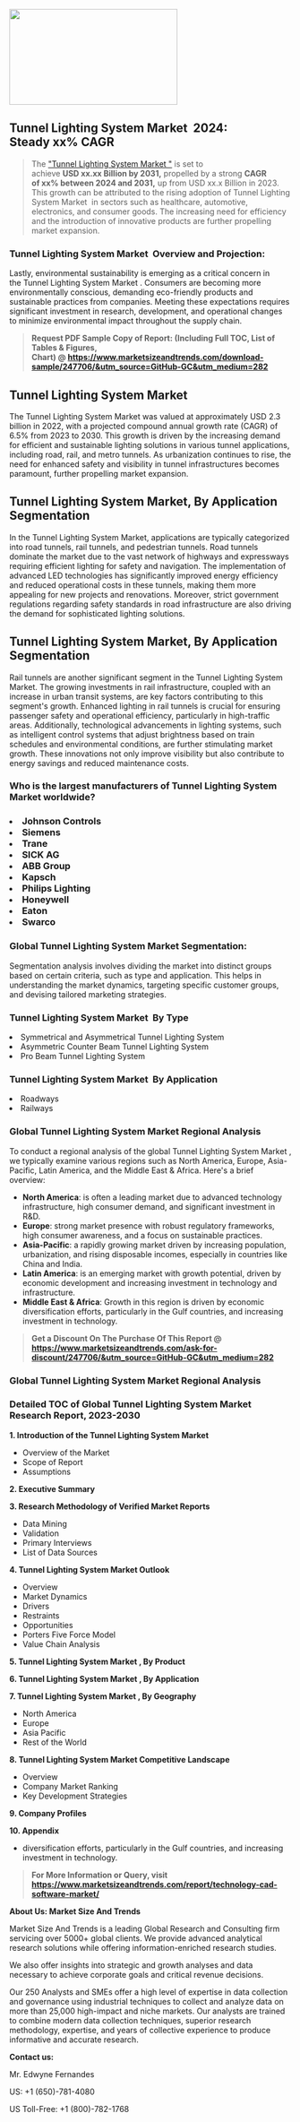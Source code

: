 <p><img class="alignnone size-medium wp-image-20088" src="https://ffe5etoiles.com/wp-content/uploads/2024/12/MST1-300x171.png" alt="" width="300" height="171" /></p><h2 id="ember46" class="ember-view reader-text-block__heading-2">Tunnel Lighting System Market &nbsp;2024: Steady&nbsp;xx% CAGR</h2><blockquote id="ember47" class="ember-view reader-text-block__blockquote">The&nbsp;<a class="app-aware-link " href="https://www.marketsizeandtrends.com/download-sample/247706/&utm_source=GitHub-GC&utm_medium=282" target="_blank" data-test-app-aware-link="">"Tunnel Lighting System Market "</a>&nbsp;is set to achieve&nbsp;<strong>USD&nbsp;xx.xx&nbsp;Billion by 2031,</strong>&nbsp;propelled by a strong&nbsp;<strong>CAGR of&nbsp;xx% between 2024 and 2031,</strong>&nbsp;up from USD xx.x Billion in 2023. This growth can be attributed to the rising adoption of&nbsp;Tunnel Lighting System Market &nbsp;in sectors such as healthcare, automotive, electronics, and consumer goods. The increasing need for efficiency and the introduction of innovative products are further propelling market expansion.</blockquote><h3 id="ember48" class="ember-view reader-text-block__heading-3">Tunnel Lighting System Market &nbsp;Overview and Projection:</h3><p id="ember49" class="ember-view reader-text-block__paragraph">Lastly, environmental sustainability is emerging as a critical concern in the&nbsp;Tunnel Lighting System Market . Consumers are becoming more environmentally conscious, demanding eco-friendly products and sustainable practices from companies. Meeting these expectations requires significant investment in research, development, and operational changes to minimize environmental impact throughout the supply chain.</p><blockquote id="ember50" class="ember-view reader-text-block__blockquote"><strong>Request PDF Sample Copy of Report: (Including Full TOC, List of Tables &amp; Figures, Chart)&nbsp;@&nbsp;<strong><a href="https://www.marketsizeandtrends.com/download-sample/247706/&utm_source=GitHub-GC&utm_medium=282" target="_blank">https://www.marketsizeandtrends.com/download-sample/247706/&utm_source=GitHub-GC&utm_medium=282</a></strong></strong></blockquote><h3 class=""> <h2>Tunnel Lighting System Market</h2><p>The Tunnel Lighting System Market was valued at approximately USD 2.3 billion in 2022, with a projected compound annual growth rate (CAGR) of 6.5% from 2023 to 2030. This growth is driven by the increasing demand for efficient and sustainable lighting solutions in various tunnel applications, including road, rail, and metro tunnels. As urbanization continues to rise, the need for enhanced safety and visibility in tunnel infrastructures becomes paramount, further propelling market expansion.</p><h2>Tunnel Lighting System Market, By Application Segmentation</h2><p>In the Tunnel Lighting System Market, applications are typically categorized into road tunnels, rail tunnels, and pedestrian tunnels. Road tunnels dominate the market due to the vast network of highways and expressways requiring efficient lighting for safety and navigation. The implementation of advanced LED technologies has significantly improved energy efficiency and reduced operational costs in these tunnels, making them more appealing for new projects and renovations. Moreover, strict government regulations regarding safety standards in road infrastructure are also driving the demand for sophisticated lighting solutions.</p><h2>Tunnel Lighting System Market, By Application Segmentation</h2><p>Rail tunnels are another significant segment in the Tunnel Lighting System Market. The growing investments in rail infrastructure, coupled with an increase in urban transit systems, are key factors contributing to this segment's growth. Enhanced lighting in rail tunnels is crucial for ensuring passenger safety and operational efficiency, particularly in high-traffic areas. Additionally, technological advancements in lighting systems, such as intelligent control systems that adjust brightness based on train schedules and environmental conditions, are further stimulating market growth. These innovations not only improve visibility but also contribute to energy savings and reduced maintenance costs.</p></h3><h3 id="" class="">Who is the largest manufacturers of&nbsp;Tunnel Lighting System Market worldwide?</h3><h3 class=""></Li><Li>Johnson Controls</Li><Li> Siemens</Li><Li> Trane</Li><Li> SICK AG</Li><Li> ABB Group</Li><Li> Kapsch</Li><Li> Philips Lighting</Li><Li> Honeywell</Li><Li> Eaton</Li><Li> Swarco</h3><h3 id="ember53" class="ember-view reader-text-block__heading-3">Global&nbsp;Tunnel Lighting System Market Segmentation:</h3><p id="ember54" class="ember-view reader-text-block__paragraph">Segmentation analysis involves dividing the market into distinct groups based on certain criteria, such as type and application. This helps in understanding the market dynamics, targeting specific customer groups, and devising tailored marketing strategies.</p><h3 id="" class="">Tunnel Lighting System Market &nbsp;By Type</h3><p></Li><Li>Symmetrical and Asymmetrical Tunnel Lighting System</Li><Li> Asymmetric Counter Beam Tunnel Lighting System</Li><Li> Pro Beam Tunnel Lighting System</p><h3 id="" class="">Tunnel Lighting System Market &nbsp;By Application</h3><p class=""></Li><Li>Roadways</Li><Li> Railways</p><h3 id="ember62" class="ember-view reader-text-block__heading-3">Global Tunnel Lighting System Market Regional Analysis</h3><p id="ember63" class="ember-view reader-text-block__paragraph">To conduct a regional analysis of the global Tunnel Lighting System Market , we typically examine various regions such as North America, Europe, Asia-Pacific, Latin America, and the Middle East &amp; Africa. Here's a brief overview:</p><ul><li><strong>North America</strong>: is often a leading market due to advanced technology infrastructure, high consumer demand, and significant investment in R&amp;D.</li><li><strong>Europe</strong>: strong market presence with robust regulatory frameworks, high consumer awareness, and a focus on sustainable practices.</li><li><strong>Asia-Pacific</strong>: a rapidly growing market driven by increasing population, urbanization, and rising disposable incomes, especially in countries like China and India.</li><li><strong>Latin America</strong>: is an emerging market with growth potential, driven by economic development and increasing investment in technology and infrastructure.</li><li><strong>Middle East &amp; Africa</strong>: Growth in this region is driven by economic diversification efforts, particularly in the Gulf countries, and increasing investment in technology.</li></ul><blockquote id="ember61" class="ember-view reader-text-block__blockquote"><strong>Get a Discount On The Purchase Of This Report @ <strong><a href="https://html-cleaner.com/" target="">https://www.marketsizeandtrends.com/ask-for-discount/247706/&utm_source=GitHub-GC&utm_medium=282</a></strong></strong></blockquote><h3 id="ember62" class="ember-view reader-text-block__heading-3">Global Tunnel Lighting System Market Regional Analysis</h3><h3 id="" class="">Detailed TOC of Global Tunnel Lighting System Market Research Report, 2023-2030</h3><p id="" class=""><strong>1. Introduction of the Tunnel Lighting System Market </strong></p><ul><li>Overview of the Market</li><li>Scope of Report</li><li>Assumptions</li></ul><p id="" class=""><strong>2. Executive Summary</strong></p><p id="" class=""><strong>3. Research Methodology of Verified Market Reports</strong></p><ul><li>Data Mining</li><li>Validation</li><li>Primary Interviews</li><li>List of Data Sources</li></ul><p id="" class=""><strong>4. Tunnel Lighting System Market Outlook</strong></p><ul><li>Overview</li><li>Market Dynamics</li><li>Drivers</li><li>Restraints</li><li>Opportunities</li><li>Porters Five Force Model</li><li>Value Chain Analysis</li></ul><p id="" class=""><strong>5. Tunnel Lighting System Market , By Product</strong></p><p id="" class=""><strong>6. Tunnel Lighting System Market , By Application</strong></p><p id="" class=""><strong>7. Tunnel Lighting System Market , By Geography</strong></p><ul><li>North America</li><li>Europe</li><li>Asia Pacific</li><li>Rest of the World</li></ul><p id="" class=""><strong>8. Tunnel Lighting System Market Competitive Landscape</strong></p><ul><li>Overview</li><li>Company Market Ranking</li><li>Key Development Strategies</li></ul><p id="" class=""><strong>9. Company Profiles</strong></p><p id="" class=""><strong>10. Appendix</strong></p><ul><li>diversification efforts, particularly in the Gulf countries, and increasing investment in technology.</li></ul><blockquote id="ember65" class="ember-view reader-text-block__blockquote"><strong>For More Information or Query, visit <strong><strong><a href="https://html-cleaner.com/" target="">https://www.marketsizeandtrends.com/report/technology-cad-software-market/</a></strong></strong></strong></blockquote><p id="" class=""><strong>About Us: Market Size And Trends</strong></p><p id="" class="">Market Size And Trends is a leading Global Research and Consulting firm servicing over 5000+ global clients. We provide advanced analytical research solutions while offering information-enriched research studies.</p><p id="" class="">We also offer insights into strategic and growth analyses and data necessary to achieve corporate goals and critical revenue decisions.</p><p id="" class="">Our 250 Analysts and SMEs offer a high level of expertise in data collection and governance using industrial techniques to collect and analyze data on more than 25,000 high-impact and niche markets. Our analysts are trained to combine modern data collection techniques, superior research methodology, expertise, and years of collective experience to produce informative and accurate research.</p><p id="" class=""><strong>Contact us:</strong></p><p id="" class="">Mr. Edwyne Fernandes</p><p id="" class="">US: +1 (650)-781-4080</p><p id="" class="">US Toll-Free: +1 (800)-782-1768</p>
